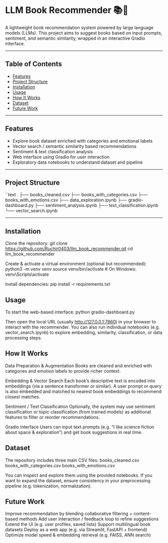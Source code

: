 # LLM Book Recommender 📚🤖

A lightweight book recommendation system powered by large language models (LLMs). This project aims to suggest books based on input prompts, sentiment, and semantic similarity, wrapped in an interactive Gradio interface.

---

## Table of Contents

- [Features](#features)  
- [Project Structure](#project-structure)  
- [Installation](#installation)  
- [Usage](#usage)  
- [How It Works](#how-it-works)  
- [Dataset](#dataset)  
- [Future Work](#future-work) 

---

## Features

- Explore book dataset enriched with categories and emotional labels  
- Vector search / semantic similarity based recommendations  
- Sentiment & text classification analysis  
- Web interface using Gradio for user interaction  
- Exploratory data notebooks to understand dataset and pipeline

---

## Project Structure

``text
.
├── books_cleaned.csv
├── books_with_categories.csv
├── books_with_emotions.csv
├── data_exploration.ipynb
├── gradio-dashboard.py
├── sentiment_analysis.ipynb
├── text_classification.ipynb
└── vector_search.ipynb

---

## Installation

Clone the repository:
git clone https://github.com/Ruchir0403/llm_book_recommender.git
cd llm_book_recommender

Create & activate a virtual environment (optional but recommended):
python3 -m venv venv
source venv/bin/activate   # On Windows: venv\Scripts\activate

Install dependencies:
pip install -r requirements.txt

## Usage

To start the web-based interface:
python gradio-dashboard.py

Then open the local URL (usually http://127.0.0.1:7860) in your browser to interact with the recommender.
You can also run individual notebooks (e.g. vector_search.ipynb) to explore embedding, similarity, classification, or data processing steps.

## How It Works

Data Preparation & Augmentation
Books are cleaned and enriched with categories and emotion labels to provide richer context.

Embedding & Vector Search
Each book’s descriptive text is encoded into embeddings (via a sentence transformer or similar). A user prompt or query is also embedded and matched to nearest book embeddings to recommend closest matches.

Sentiment / Text Classification
Optionally, the system may use sentiment classification or topic classification (from trained models) as additional features to filter or reorder recommendations.

Gradio Interface
Users can input text prompts (e.g. “I like science fiction about space & exploration”) and get book suggestions in real time.

## Dataset

The repository includes three main CSV files:
books_cleaned.csv
books_with_categories.csv
books_with_emotions.csv

You can inspect and explore them using the provided notebooks. If you want to expand the dataset, ensure consistency in your preprocessing pipeline (e.g. tokenization, normalization).

## Future Work

Improve recommendation by blending collaborative filtering + content-based methods
Add user interaction / feedback loop to refine suggestions
Extend the UI (e.g. user profiles, saved lists)
Support multilingual book datasets
Deploy as a web app (e.g. via Streamlit, FastAPI + frontend)
Optimize model speed & embedding retrieval (e.g. FAISS, ANN search)
